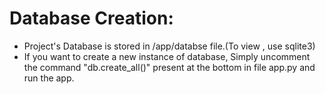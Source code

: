 # Database Creation:
- Project's Database is stored in /app/databse file.(To view , use sqlite3)
- If you want to create a new instance of database, Simply uncomment the command "db.create_all()" present 
at the bottom in file app.py and run the app.
